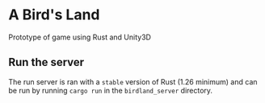 # A Bird's Land

Prototype of game using Rust and Unity3D

## Run the server

The run server is ran with a `stable` version of Rust (1.26 minimum) and can be run by running `cargo run` in the `birdland_server` directory.
